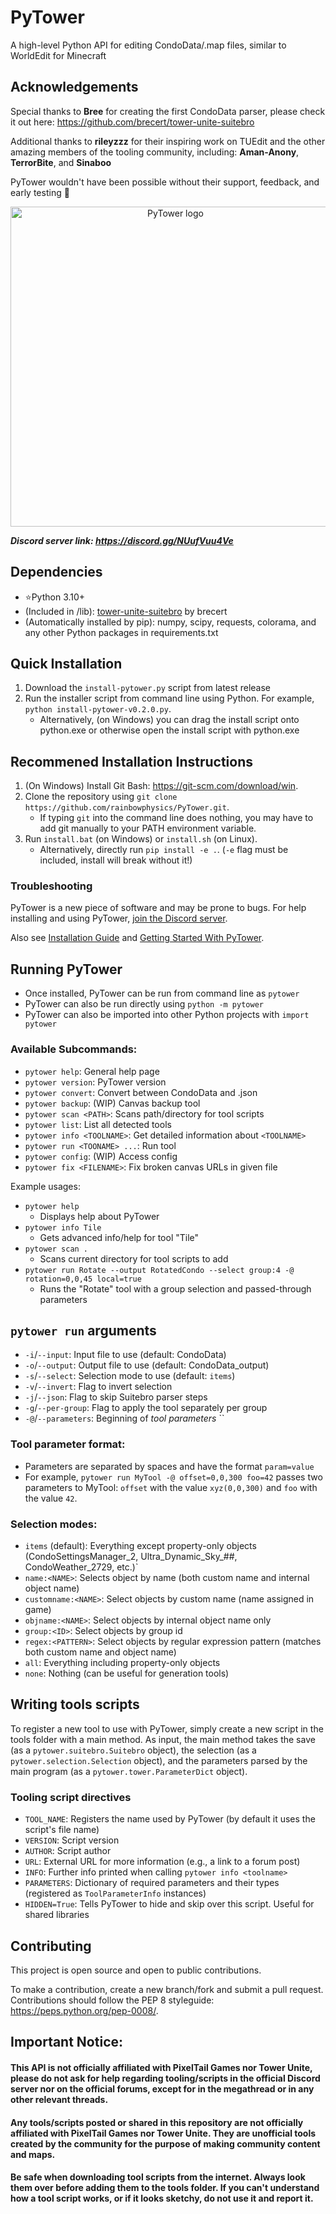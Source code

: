 # PyTower 
A high-level Python API for editing CondoData/.map files, similar to WorldEdit for Minecraft

## Acknowledgements
Special thanks to **Bree** for creating the first CondoData parser, please check it out here: https://github.com/brecert/tower-unite-suitebro

Additional thanks to **rileyzzz** for their inspiring work on TUEdit and the other amazing members of the tooling community, including: **Aman-Anony**, **TerrorBite**, and **Sinaboo**

PyTower wouldn't have been possible without their support, feedback, and early testing 💖

<p align="center">
  <img src="https://github.com/rainbowphysics/PyTower/blob/main/logo.png?raw=true" width="512px" alt="PyTower logo"/>
</p>

**_Discord server link: https://discord.gg/NUufVuu4Ve_**

## Dependencies
 - ⭐Python 3.10+
 - (Included in /lib): [tower-unite-suitebro](https://github.com/brecert/tower-unite-suitebro) by brecert
 - (Automatically installed by pip): numpy, scipy, requests, colorama, and any other Python packages in requirements.txt  

## Quick Installation
1. Download the `install-pytower.py` script from latest release
2. Run the installer script from command line using Python. For example, `python install-pytower-v0.2.0.py`. 
    - Alternatively, (on Windows) you can drag the install script onto python.exe or otherwise open the install script with python.exe

## Recommened Installation Instructions
1. (On Windows) Install Git Bash: https://git-scm.com/download/win. 
2. Clone the repository using `git clone https://github.com/rainbowphysics/PyTower.git`. 
    - If typing `git` into the command line does nothing, you may have to add git manually to your PATH environment variable.
3. Run `install.bat` (on Windows) or `install.sh` (on Linux). 
    - Alternatively, directly run `pip install -e .`. (`-e` flag must be included, install will break without it!) 

### Troubleshooting
PyTower is a new piece of software and may be prone to bugs. For help installing and using PyTower, [join the Discord server](https://discord.gg/NUufVuu4Ve).

Also see [Installation Guide](https://github.com/rainbowphysics/PyTower/wiki/Installation-Guide-&-Troubleshooting) and [Getting Started With PyTower](https://github.com/rainbowphysics/PyTower/wiki/Getting-Started-With-PyTower).

## Running PyTower
 - Once installed, PyTower can be run from command line as `pytower`
 - PyTower can also be run directly using `python -m pytower`
 - PyTower can also be imported into other Python projects with `import pytower`

### Available Subcommands:
 - `pytower help`: General help page
 - `pytower version`: PyTower version
 - `pytower convert`: Convert between CondoData and .json
 - `pytower backup`: (WIP) Canvas backup tool
 - `pytower scan <PATH>`: Scans path/directory for tool scripts
 - `pytower list`: List all detected tools
 - `pytower info <TOOLNAME>`: Get detailed information about `<TOOLNAME>` 
 - `pytower run <TOONAME> ...`: Run tool
 - `pytower config`: (WIP) Access config
 - `pytower fix <FILENAME>`: Fix broken canvas URLs in given file  

Example usages:
 - `pytower help`
    - Displays help about PyTower
 - `pytower info Tile`
    - Gets advanced info/help for tool "Tile"
 - `pytower scan .`
    - Scans current directory for tool scripts to add
 - `pytower run Rotate --output RotatedCondo --select group:4 -@ rotation=0,0,45 local=true`
    - Runs the "Rotate" tool with a group selection and passed-through parameters

## `pytower run` arguments
 - `-i`/`--input`: Input file to use (default: CondoData)
 - `-o`/`--output`: Output file to use (default: CondoData_output)
 - `-s`/`--select`: Selection mode to use (default: `items`)
 - `-v`/`--invert`: Flag to invert selection
 - `-j`/`--json`: Flag to skip Suitebro parser steps
 - `-g`/`--per-group`: Flag to apply the tool separately per group
 - `-@`/`--parameters`: Beginning of *tool parameters*
``
### Tool parameter format:
 - Parameters are separated by spaces and have the format `param=value`
 - For example, `pytower run MyTool -@ offset=0,0,300 foo=42` passes two parameters to MyTool: `offset` with the value `xyz(0,0,300)` and `foo` with the value `42`.

### Selection modes:
- `items` (default): Everything except property-only objects (CondoSettingsManager_2, Ultra_Dynamic_Sky_##, CondoWeather_2729, etc.)`
- `name:<NAME>`: Selects object by name (both custom name and internal object name)
- `customname:<NAME>`: Select objects by custom name (name assigned in game)
- `objname:<NAME>`: Select objects by internal object name only
- `group:<ID>`: Select objects by group id
- `regex:<PATTERN>`: Select objects by regular expression pattern (matches both custom name and object name)
- `all`: Everything including property-only objects
- `none`: Nothing (can be useful for generation tools)

## Writing tools scripts
To register a new tool to use with PyTower, simply create a new script in the tools folder with a main method. As input, the main method takes the save (as a `pytower.suitebro.Suitebro` object), the selection (as a `pytower.selection.Selection` object), and the parameters parsed by the main program (as a `pytower.tower.ParameterDict` object).

### Tooling script directives
- `TOOL_NAME`: Registers the name used by PyTower (by default it uses the script's file name)
- `VERSION`: Script version
- `AUTHOR`: Script author
- `URL`: External URL for more information (e.g., a link to a forum post)
- `INFO`: Further info printed when calling `pytower info <toolname>`
- `PARAMETERS`: Dictionary of required parameters and their types (registered as `ToolParameterInfo` instances)
- `HIDDEN=True`: Tells PyTower to hide and skip over this script. Useful for shared libraries

## Contributing
This project is open source and open to public contributions. 

To make a contribution, create a new branch/fork and submit a pull request. Contributions should follow the PEP 8 styleguide: https://peps.python.org/pep-0008/.

## Important Notice:
#### This API is not officially affiliated with PixelTail Games nor Tower Unite, please do not ask for help regarding tooling/scripts in the official Discord server nor on the official forums, except for in the megathread or in any other relevant threads.
#### Any tools/scripts posted or shared in this repository are not officially affiliated with PixelTail Games nor Tower Unite. They are unofficial tools created by the community for the purpose of making community content and maps.
#### Be safe when downloading tool scripts from the internet. Always look them over before adding them to the tools folder. If you can't understand how a tool script works, or if it looks sketchy, do not use it and report it.
